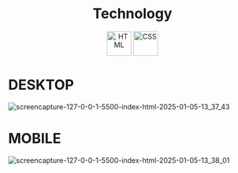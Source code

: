 

<h1 align="center">Technology</h1>
<div align="center">
  <img src="https://cdn.jsdelivr.net/gh/devicons/devicon/icons/html5/html5-original.svg" alt="HTML" width="50" height="50"/>
  <img src="https://cdn.jsdelivr.net/gh/devicons/devicon/icons/css3/css3-original.svg" alt="CSS" width="50" height="50"/>
</div>





# DESKTOP
![screencapture-127-0-0-1-5500-index-html-2025-01-05-13_37_43](https://github.com/user-attachments/assets/d5f892fc-1864-405e-a406-83064d8a5932)


# MOBILE

![screencapture-127-0-0-1-5500-index-html-2025-01-05-13_38_01](https://github.com/user-attachments/assets/140b4369-44de-4bbb-952f-f4ddd38f9d83)






